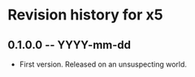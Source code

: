 # Revision history for x5

## 0.1.0.0 -- YYYY-mm-dd

* First version. Released on an unsuspecting world.
